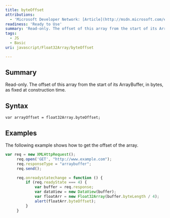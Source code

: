 ```yaml
---
title: byteOffset
attributions:
  - 'Microsoft Developer Network: [Article](http://msdn.microsoft.com/en-us/library/ie/br212938(v=vs.94).aspx)'
readiness: 'Ready to Use'
summary: 'Read-only. The offset of this array from the start of its ArrayBuffer, in bytes, as fixed at construction time.'
tags:
  - JS
  - Basic
uri: javascript/Float32Array/byteOffset

---
```

## Summary

Read-only. The offset of this array from the start of its ArrayBuffer, in bytes, as fixed at construction time.

## Syntax

    var arrayOffset = float32Array.byteOffset;

## Examples

The following example shows how to get the offset of the array.

``` js
var req = new XMLHttpRequest();
     req.open('GET', "http://www.example.com");
     req.responseType = "arraybuffer";
     req.send();

     req.onreadystatechange = function () {
         if (req.readyState === 4) {
             var buffer = req.response;
             var dataView = new DataView(buffer);
             var floatArr = new Float32Array(buffer.byteLength / 4);
             alert(floatArr.byteOffset);
         }
     }
```


